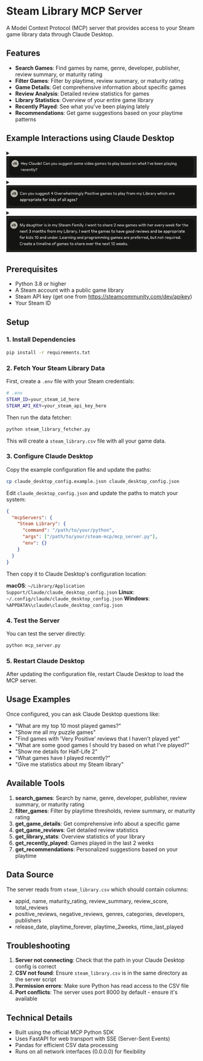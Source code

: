 # Steam Library MCP Server

A Model Context Protocol (MCP) server that provides access to your Steam game library data through Claude Desktop.

## Features

- **Search Games**: Find games by name, genre, developer, publisher, review summary, or maturity rating
- **Filter Games**: Filter by playtime, review summary, or maturity rating  
- **Game Details**: Get comprehensive information about specific games
- **Review Analysis**: Detailed review statistics for games
- **Library Statistics**: Overview of your entire game library
- **Recently Played**: See what you've been playing lately
- **Recommendations**: Get game suggestions based on your playtime patterns

## Example Interactions using Claude Desktop

<details>
<summary>&nbsp;&nbsp;&nbsp;
  <span>
    <img src="images/recent_games_question.png" style="cursor:pointer;" draggable="false" />
  </span>
</summary>
<br>
<img src="images/recent_games_answer.png" />
</details>

<details>
<summary>&nbsp;&nbsp;&nbsp;
  <span>
    <img src="images/game_suggestion_question.png" style="cursor:pointer;" draggable="false" />
  </span>
</summary>
<br>
<img src="images/game_suggestion_answer.png" />
</details>

<details>
<summary>&nbsp;&nbsp;&nbsp;
  <span>
    <img src="images/game_sharing_calendar_question.png" style="cursor:pointer;" draggable="false" />
  </span>
</summary>
<br>
<img src="images/game_sharing_calendar_answer.png" />
</details>

## Prerequisites

- Python 3.8 or higher
- A Steam account with a public game library
- Steam API key (get one from https://steamcommunity.com/dev/apikey)
- Your Steam ID

## Setup

### 1. Install Dependencies

```bash
pip install -r requirements.txt
```

### 2. Fetch Your Steam Library Data

First, create a `.env` file with your Steam credentials:

```bash
# .env
STEAM_ID=your_steam_id_here
STEAM_API_KEY=your_steam_api_key_here
```

Then run the data fetcher:

```bash
python steam_library_fetcher.py
```

This will create a `steam_library.csv` file with all your game data.

### 3. Configure Claude Desktop

Copy the example configuration file and update the paths:

```bash
cp claude_desktop_config.example.json claude_desktop_config.json
```

Edit `claude_desktop_config.json` and update the paths to match your system:

```json
{
  "mcpServers": {
    "Steam Library": {
      "command": "/path/to/your/python",
      "args": ["/path/to/your/steam-mcp/mcp_server.py"],
      "env": {}
    }
  }
}
```

Then copy it to Claude Desktop's configuration location:

**macOS**: `~/Library/Application Support/Claude/claude_desktop_config.json`
**Linux**: `~/.config/claude/claude_desktop_config.json`
**Windows**: `%APPDATA%\claude\claude_desktop_config.json`

### 4. Test the Server

You can test the server directly:

```bash
python mcp_server.py
```

### 5. Restart Claude Desktop

After updating the configuration file, restart Claude Desktop to load the MCP server.

## Usage Examples

Once configured, you can ask Claude Desktop questions like:

- "What are my top 10 most played games?"
- "Show me all my puzzle games" 
- "Find games with 'Very Positive' reviews that I haven't played yet"
- "What are some good games I should try based on what I've played?"
- "Show me details for Half-Life 2"
- "What games have I played recently?"
- "Give me statistics about my Steam library"

## Available Tools

1. **search_games**: Search by name, genre, developer, publisher, review summary, or maturity rating
2. **filter_games**: Filter by playtime thresholds, review summary, or maturity rating
3. **get_game_details**: Get comprehensive info about a specific game
4. **get_game_reviews**: Get detailed review statistics
5. **get_library_stats**: Overview statistics of your library
6. **get_recently_played**: Games played in the last 2 weeks
7. **get_recommendations**: Personalized suggestions based on your playtime

## Data Source

The server reads from `steam_library.csv` which should contain columns:
- appid, name, maturity_rating, review_summary, review_score, total_reviews
- positive_reviews, negative_reviews, genres, categories, developers, publishers
- release_date, playtime_forever, playtime_2weeks, rtime_last_played

## Troubleshooting

1. **Server not connecting**: Check that the path in your Claude Desktop config is correct
2. **CSV not found**: Ensure `steam_library.csv` is in the same directory as the server script
3. **Permission errors**: Make sure Python has read access to the CSV file
4. **Port conflicts**: The server uses port 8000 by default - ensure it's available

## Technical Details

- Built using the official MCP Python SDK
- Uses FastAPI for web transport with SSE (Server-Sent Events)
- Pandas for efficient CSV data processing
- Runs on all network interfaces (0.0.0.0) for flexibility